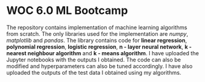 # WOC 6.0 ML Bootcamp
The repository contains implementation of machine learning algorithms from scratch. The only libraries used for the implementation are _numpy_, _matplotlib_ and _pandas_. The library contains code for **linear regression**, **polynomial regression**, **logistic regression**, **n - layer neural network**, **k - nearest neighbour algorithm** and **k - means algorithm**. I have uploaded the Jupyter notebooks with the outputs I obtained. The code can also be modified and hyperparameters can also be tuned accordingly. I have also uploaded the outputs of the test data I obtained using my algorithms.
